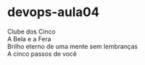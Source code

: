 # devops-aula04
Clube dos Cinco <br>
A Bela e a Fera <br>
Brilho eterno de uma mente sem lembranças <br>
A cinco passos de você <br>
